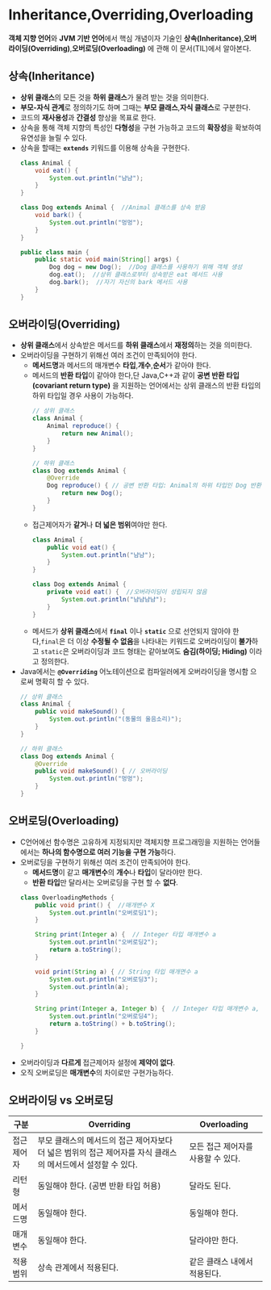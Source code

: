# **Inheritance**,**Overriding**,**Overloading**

**객체 지향 언어**와 **JVM 기반 언어**에서 핵심 개념이자 기술인 **상속(Inheritance)**,**오버라이딩(Overriding)**,**오버로딩(Overloading)** 에 관해 이 문서(TIL)에서 알아본다.

## 상속(Inheritance)
+ **상위 클래스**의 모든 것을 **하위 클래스**가 물려 받는 것을 의미한다.
+ **부모-자식 관계**로 정의하기도 하며 그때는 **부모 클래스**,**자식 클래스**로 구분한다.
+ 코드의 **재사용성**과 **간결성** 향상을 목표로 한다.
+ 상속을 통해 객체 지향의 특성인 **다형성**을 구현 가능하고 코드의 **확장성**을 확보하여 유연성을 늘릴 수 있다.
+ 상속을 할때는 **``extends``** 키워드를 이용해 상속을 구현한다.
    ```java
    class Animal {
        void eat() {
            System.out.println("냠냠");
        }
    }

    class Dog extends Animal {  //Animal 클래스를 상속 받음
        void bark() {
            System.out.println("멍멍");
        }
    }

    public class main {
        public static void main(String[] args) {
            Dog dog = new Dog();  //Dog 클래스를 사용하기 위해 객체 생성
            dog.eat();  //상위 클래스로부터 상속받은 eat 메서드 사용
            dog.bark();  //자기 자신의 bark 메서드 사용
        }
    }
    ```
## 오버라이딩(Overriding)
+ **상위 클래스**에서 상속받은 메서드를 **하위 클래스**에서 **재정의**하는 것을 의미한다.
+ 오버라이딩을 구현하기 위해선 여러 조건이 만족되어야 한다.
    + **메서드명**과 메서드의 매개변수 **타입**,**개수**,**순서**가 같아야 한다.
    + 메서드의 **반환 타입**이 같아야 한다,단 Java,C++과 같이 **공변 반환 타입(covariant return type)** 을 지원하는 언어에서는 상위 클래스의 반환 타입의 하위 타입일 경우 사용이 가능하다.
        ```java
        // 상위 클래스
        class Animal {
            Animal reproduce() {
                return new Animal();
            }
        }

        // 하위 클래스
        class Dog extends Animal {
            @Override
            Dog reproduce() { // 공변 반환 타입: Animal의 하위 타입인 Dog 반환
                return new Dog();
            }
        }
        ```
    + 접근제어자가 **같거**나 **더 넓은 범위**여야만 한다.
        ```java
        class Animal {
            public void eat() {
                System.out.println("냠냠");
            }
        }

        class Dog extends Animal {
            private void eat() {  //오버라이딩이 성립되지 않음
                System.out.println("냠냠냠냠");
            }
        }
        ```
    + 메서드가 **상위 클래스**에서 **``final``** 이나 **``static``** 으로 선언되지 않아야 한다,``final``은 더 이상 **수정될 수 없음**을 나타내는 키워드로 오버라이딩이 **불가**하고 ``static``은 오버라이딩과 코드 형태는 같아보여도 **숨김(하이딩; Hiding)** 이라고 정의한다.
+ Java에서는 **``@Overriding``** 어노테이션으로 컴파일러에게 오버라이딩을 명시함 으로써 명확히 할 수 있다.
    ```java
    // 상위 클래스
    class Animal {
        public void makeSound() {
            System.out.println("(동물의 울음소리)");
        }
    }

    // 하위 클래스
    class Dog extends Animal {
        @Override
        public void makeSound() { // 오버라이딩
            System.out.println("멍멍");
        }
    }
    ```
## 오버로딩(Overloading)
+ C언어에선 함수명은 고유하게 지정되지만 객체지향 프로그래밍을 지원하는 언어들에서는 **하나의 함수명으로 여러 기능을 구현 가능**하다.
+ 오버로딩을 구현하기 위해선 여러 조건이 만족되어야 한다.
    + **메서드명**이 같고 **매개변수**의 **개수**나 **타입**이 달라야만 한다.
    + **반환 타입**만 달라서는 오버로딩을 구현 할 수 **없다**.
    ```java
    class OverloadingMethods {
        public void print() {  //매개변수 X
            System.out.println("오버로딩1");
        }

        String print(Integer a) {  // Integer 타입 매개변수 a
            System.out.println("오버로딩2");
            return a.toString();
        }

        void print(String a) { // String 타입 매개면수 a
            System.out.println("오버로딩3");
            System.out.println(a);
        }

        String print(Integer a, Integer b) {  // Integer 타입 매개변수 a, b
            System.out.println("오버로딩4");
            return a.toString() + b.toString();
        }

    }
    ```
+ 오버라이딩과 **다르게** 접근제어자 설정에 **제약이 없다**.
+ 오직 오버로딩은 **매개변수**의 차이로만 구현가능하다.
## 오버라이딩 vs 오버로딩
| 구분 | Overriding | Overloading |
|---|---|---|
| 접근 제어자 | 부모 클래스의 메서드의 접근 제어자보다 더 넓은 범위의 접근 제어자를 자식 클래스의 메서드에서 설정할 수 있다. | 모든 접근 제어자를 사용할 수 있다. |
| 리턴형 | 동일해야 한다. (공변 반환 타입 허용) | 달라도 된다. |
| 메서드명 | 동일해야 한다. | 동일해야 한다. |
| 매개변수 | 동일해야 한다. | 달라야만 한다. |
| 적용 범위 | 상속 관계에서 적용된다. | 같은 클래스 내에서 적용된다. |
